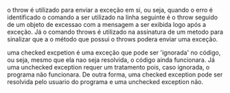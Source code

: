 o throw é utilizado para enviar a exceção em si, ou seja, quando o erro é identificado o comando a ser utilizado na linha seguinte é o throw seguido de um objeto de excessao com a mensagem a ser exibida logo após a exceção. Já o comando throws é utilizado na assinatura de um metodo para sinalizar que a o método que possui o throws podera enviar uma exceção.

uma checked excpetion é uma exceção que pode ser 'ignorada' no código, ou seja, mesmo que ela nao seja resolvida, o código ainda funcionara. Já uma unchecked exception requer um tratamento pois, caso ignorada, o programa não funcionara. De outra forma, uma checked exception pode ser resolvida pelo usuario do programa e uma unchecked exception não.